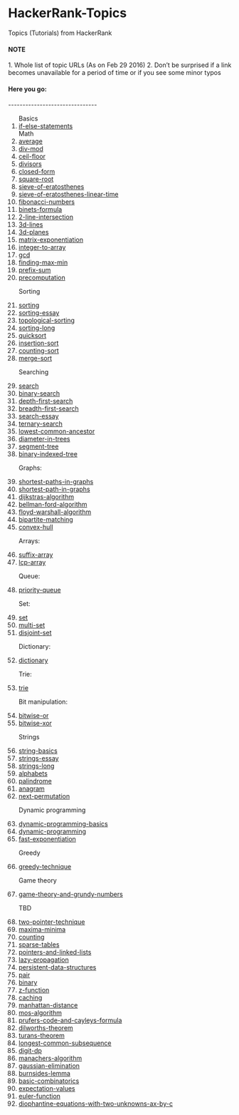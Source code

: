 # HackerRank-Topics

Topics (Tutorials) from HackerRank

<h4>NOTE</h4>
1. Whole list of topic URLs (As on Feb 29 2016)
2. Don’t be surprised if a link becomes unavailable for a period of time or if you see some minor typos

<h4>Here you go:</h4>
-------------------------------
<ol>
Basics
<li><a href="https://www.hackerrank.com/topics/if-else-statements">if-else-statements</a></li>
Math
<li><a href="https://www.hackerrank.com/topics/average">average</a></li>
<li><a href="https://www.hackerrank.com/topics/div-mod">div-mod</a></li>
<li><a href="https://www.hackerrank.com/topics/ceil-floor">ceil-floor</a></li>
<li><a href="https://www.hackerrank.com/topics/divisors">divisors</a></li>
<li><a href="https://www.hackerrank.com/topics/closed-form">closed-form</a></li>
<li><a href="https://www.hackerrank.com/topics/square-root">square-root</a></li>
<li><a href="https://www.hackerrank.com/topics/sieve-of-eratosthenes">sieve-of-eratosthenes</a></li>
<li><a href="https://www.hackerrank.com/topics/sieve-of-eratosthenes-linear-time">sieve-of-eratosthenes-linear-time</a></li>

<li><a href="https://www.hackerrank.com/topics/fibonacci-numbers">fibonacci-numbers</a></li>
<li><a href="https://www.hackerrank.com/topics/binets-formula">binets-formula</a></li>

<li><a href="https://www.hackerrank.com/topics/2-line-intersection">2-line-intersection</a></li>
<li><a href="https://www.hackerrank.com/topics/3d-lines">3d-lines</a></li>
<li><a href="https://www.hackerrank.com/topics/3d-planes">3d-planes</a></li>

<li><a href="https://www.hackerrank.com/topics/matrix-exponentiation">matrix-exponentiation</a></li>

<li><a href="https://www.hackerrank.com/topics/integer-to-array">integer-to-array</a></li>
<li><a href="https://www.hackerrank.com/topics/gcd">gcd</a></li>
<li><a href="https://www.hackerrank.com/topics/finding-max-min">finding-max-min</a></li>
<li><a href="https://www.hackerrank.com/topics/prefix-sum">prefix-sum</a></li>

<li><a href="https://www.hackerrank.com/topics/precomputation">precomputation</a></li>

Sorting
<li><a href="https://www.hackerrank.com/topics/sorting">sorting</a></li>
<li><a href="https://www.hackerrank.com/topics/sorting-essay">sorting-essay</a></li>
<li><a href="https://www.hackerrank.com/topics/topological-sorting">topological-sorting</a></li>
<li><a href="https://www.hackerrank.com/topics/sorting-long">sorting-long</a></li>
<li><a href="https://www.hackerrank.com/topics/quicksort">quicksort</a></li>
<li><a href="https://www.hackerrank.com/topics/insertion-sort">insertion-sort</a></li>
<li><a href="https://www.hackerrank.com/topics/counting-sort">counting-sort</a></li>
<li><a href="https://www.hackerrank.com/topics/merge-sort">merge-sort</a></li>

Searching
<li><a href="https://www.hackerrank.com/topics/search">search</a></li>
<li><a href="https://www.hackerrank.com/topics/binary-search">binary-search</a></li>
<li><a href="https://www.hackerrank.com/topics/depth-first-search">depth-first-search</a></li>
<li><a href="https://www.hackerrank.com/topics/breadth-first-search">breadth-first-search</a></li>
<li><a href="https://www.hackerrank.com/topics/search-essay">search-essay</a></li>
<li><a href="https://www.hackerrank.com/topics/ternary-search">ternary-search</a></li>

<li><a href="https://www.hackerrank.com/topics/lowest-common-ancestor">lowest-common-ancestor</a></li>
<li><a href="https://www.hackerrank.com/topics/diameter-in-trees">diameter-in-trees</a></li>
<li><a href="https://www.hackerrank.com/topics/segment-tree">segment-tree</a></li>
<li><a href="https://www.hackerrank.com/topics/binary-indexed-tree">binary-indexed-tree</a></li>

Graphs:
<li><a href="https://www.hackerrank.com/topics/shortest-paths-in-graphs">shortest-paths-in-graphs</a></li>
<li><a href="https://www.hackerrank.com/topics/shortest-path-in-graphs">shortest-path-in-graphs</a></li>
<li><a href="https://www.hackerrank.com/topics/dijkstras-algorithm">dijkstras-algorithm</a></li>
<li><a href="https://www.hackerrank.com/topics/bellman-ford-algorithm">bellman-ford-algorithm</a></li>
<li><a href="https://www.hackerrank.com/topics/floyd-warshall-algorithm">floyd-warshall-algorithm</a></li>
<li><a href="https://www.hackerrank.com/topics/bipartite-matching">bipartite-matching</a></li>
<li><a href="https://www.hackerrank.com/topics/convex-hull">convex-hull</a></li>

Arrays:
<li><a href="https://www.hackerrank.com/topics/suffix-array">suffix-array</a></li>
<li><a href="https://www.hackerrank.com/topics/lcp-array">lcp-array</a></li>

Queue:
<li><a href="https://www.hackerrank.com/topics/priority-queue">priority-queue</a></li>

Set:
<li><a href="https://www.hackerrank.com/topics/set">set</a></li>
<li><a href="https://www.hackerrank.com/topics/multi-set">multi-set</a></li>
<li><a href="https://www.hackerrank.com/topics/disjoint-set">disjoint-set</a></li>

Dictionary:
<li><a href="https://www.hackerrank.com/topics/dictionary">dictionary</a></li>

Trie:
<li><a href="https://www.hackerrank.com/topics/trie">trie</a></li>

Bit manipulation:
<li><a href="https://www.hackerrank.com/topics/bitwise-or">bitwise-or</a></li>
<li><a href="https://www.hackerrank.com/topics/bitwise-xor">bitwise-xor</a></li>

Strings
<li><a href="https://www.hackerrank.com/topics/string-basics">string-basics</a></li>
<li><a href="https://www.hackerrank.com/topics/strings-essay">strings-essay</a></li>
<li><a href="https://www.hackerrank.com/topics/strings-long">strings-long</a></li>
<li><a href="https://www.hackerrank.com/topics/alphabets">alphabets</a></li>
<li><a href="https://www.hackerrank.com/topics/palindrome">palindrome</a></li>
<li><a href="https://www.hackerrank.com/topics/anagram">anagram</a></li>
<li><a href="https://www.hackerrank.com/topics/next-permutation">next-permutation</a></li>

Dynamic programming
<li><a href="https://www.hackerrank.com/topics/dynamic-programming-basics">dynamic-programming-basics</a></li>
<li><a href="https://www.hackerrank.com/topics/dynamic-programming">dynamic-programming</a></li>
<li><a href="https://www.hackerrank.com/topics/fast-exponentiation">fast-exponentiation</a></li>

Greedy
<li><a href="https://www.hackerrank.com/topics/greedy-technique">greedy-technique</a></li>

Game theory
<li><a href="https://www.hackerrank.com/topics/game-theory-and-grundy-numbers">game-theory-and-grundy-numbers</a></li>

TBD
<li><a href="https://www.hackerrank.com/topics/two-pointer-technique">two-pointer-technique</a></li>
<li><a href="https://www.hackerrank.com/topics/maxima-minima">maxima-minima</a></li>

<li><a href="https://www.hackerrank.com/topics/counting">counting</a></li>

<li><a href="https://www.hackerrank.com/topics/sparse-tables">sparse-tables</a></li>


<li><a href="https://www.hackerrank.com/topics/pointers-and-linked-lists">pointers-and-linked-lists</a></li>
<li><a href="https://www.hackerrank.com/topics/lazy-propagation">lazy-propagation</a></li>
<li><a href="https://www.hackerrank.com/topics/persistent-data-structures">persistent-data-structures</a></li>

<li><a href="https://www.hackerrank.com/topics/pair">pair</a></li>



<li><a href="https://www.hackerrank.com/topics/binary">binary</a></li>
<li><a href="https://www.hackerrank.com/topics/z-function">z-function</a></li>

<li><a href="https://www.hackerrank.com/topics/caching">caching</a></li>
<li><a href="https://www.hackerrank.com/topics/manhattan-distance">manhattan-distance</a></li>

<li><a href="https://www.hackerrank.com/topics/mos-algorithm">mos-algorithm</a></li>
<li><a href="https://www.hackerrank.com/topics/prufers-code-and-cayleys-formula">prufers-code-and-cayleys-formula</a></li>
<li><a href="https://www.hackerrank.com/topics/dilworths-theorem">dilworths-theorem</a></li>
<li><a href="https://www.hackerrank.com/topics/turans-theorem">turans-theorem</a></li>
<li><a href="https://www.hackerrank.com/topics/longest-common-subsequence">longest-common-subsequence</a></li>
<li><a href="https://www.hackerrank.com/topics/digit-dp">digit-dp</a></li>
<li><a href="https://www.hackerrank.com/topics/manachers-algorithm">manachers-algorithm</a></li>
<li><a href="https://www.hackerrank.com/topics/gaussian-elimination">gaussian-elimination</a></li>
<li><a href="https://www.hackerrank.com/topics/burnsides-lemma">burnsides-lemma</a></li>
<li><a href="https://www.hackerrank.com/topics/basic-combinatorics">basic-combinatorics</a></li>
<li><a href="https://www.hackerrank.com/topics/expectation-values">expectation-values</a></li>
<li><a href="https://www.hackerrank.com/topics/euler-function">euler-function</a></li>
<li><a href="https://www.hackerrank.com/topics/diophantine-equations-with-two-unknowns-ax-by-c">diophantine-equations-with-two-unknowns-ax-by-c</a></li>
</ol>
